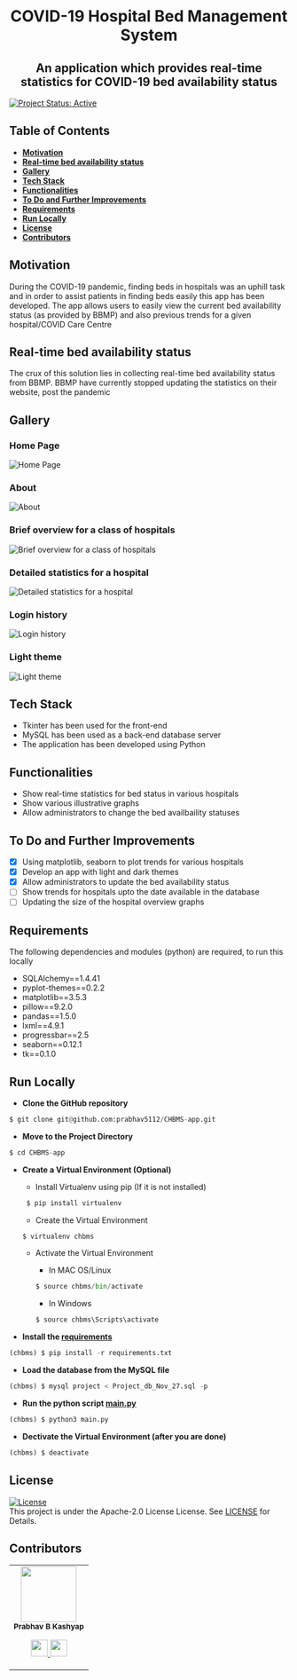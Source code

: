 <h1 align="center"> COVID-19 Hospital Bed Management System </h1>
<h2 align="center"> An application which provides real-time statistics for COVID-19 bed availability status</h2>

[![Project Status: Active](https://www.repostatus.org/badges/latest/active.svg)](https://www.repostatus.org/#active)

## Table of Contents
* **[Motivation](#motivation)**
* **[Real-time bed availability status](#real-time-bed-availability-status)**
* **[Gallery](#gallery)**
* **[Tech Stack](#tech-stack)**
* **[Functionalities](#functionalities)**
* **[To Do and Further Improvements](#to-do-and-further-improvements)**
* **[Requirements](#requirements)**
* **[Run Locally](#run-locally)**
* **[License](#license)**
* **[Contributors](#contributors)**

## Motivation
During the COVID-19 pandemic, finding beds in hospitals was an uphill task and in order to
assist patients in finding beds easily this app has been developed. The app allows users to 
easily view the current bed availability status (as provided by BBMP) and also previous
trends for a given hospital/COVID Care Centre

## Real-time bed availability status
The crux of this solution lies in collecting real-time bed availability status from BBMP. BBMP have currently stopped updating the statistics on their website, post the pandemic

## Gallery

### Home Page
![Home Page](https://raw.githubusercontent.com/prabhav5112/CHBMS-app/main/media/Home.png)
### About
![About](https://raw.githubusercontent.com/prabhav5112/CHBMS-app/main/media/About.png)
### Brief overview for a class of hospitals
![Brief overview for a class of hospitals](https://raw.githubusercontent.com/prabhav5112/CHBMS-app/main/media/Hospital_overview.png)
### Detailed statistics for a hospital
![Detailed statistics for a hospital](https://raw.githubusercontent.com/prabhav5112/CHBMS-app/main/media/Hospital_detailed.png)
### Login history
![Login history](https://raw.githubusercontent.com/prabhav5112/CHBMS-app/main/media/Login_history.png)
### Light theme
![Light theme](https://raw.githubusercontent.com/prabhav5112/CHBMS-app/main/media/Light_theme.png)

## Tech Stack
* Tkinter has been used for the front-end
* MySQL has been used as a back-end database server
* The application has been developed using Python


## Functionalities
* Show real-time statistics for bed status in various hospitals
* Show various illustrative graphs
* Allow administrators to change the bed availbaility statuses


## To Do and Further Improvements
- [x] Using matplotlib, seaborn to plot trends for various hospitals
- [x] Develop an app with light and dark themes
- [x] Allow administrators to update the bed availability status
- [ ] Show trends for hospitals upto the date available in the database
- [ ] Updating the size of the hospital overview graphs

## Requirements
The following dependencies and modules (python) are required, to run this locally 
* SQLAlchemy==1.4.41
* pyplot-themes==0.2.2
* matplotlib==3.5.3
* pillow==9.2.0
* pandas==1.5.0
* lxml==4.9.1
* progressbar==2.5
* seaborn==0.12.1
* tk==0.1.0

## Run Locally
- **Clone the GitHub repository**
```python
$ git clone git@github.com:prabhav5112/CHBMS-app.git
```

- **Move to the Project Directory**
```python
$ cd CHBMS-app
```

- **Create a Virtual Environment (Optional)**

   * Install Virtualenv using pip (If it is not installed)
   ```python
    $ pip install virtualenv
    ```
   * Create the Virtual Environment
   ```python
   $ virtualenv chbms
   ```
   * Activate the Virtual Environment 
   
      * In MAC OS/Linux 
      ```python
      $ source chbms/bin/activate
      ```
      * In Windows
      ```python
      $ source chbms\Scripts\activate
      ```
  
- **Install the [requirements](requirements.txt)**
```python
(chbms) $ pip install -r requirements.txt
```

- **Load the database from the MySQL file**
```python
(chbms) $ mysql project < Project_db_Nov_27.sql -p
```

- **Run the python script [main.py](main.py)**
```python
(chbms) $ python3 main.py
```


- **Dectivate the Virtual Environment (after you are done)**
```python
(chbms) $ deactivate
```

## License 
[![License](https://img.shields.io/badge/License-Apache%202.0-red.svg)](https://opensource.org/licenses/Apache-2.0)
<br/>
This project is under the Apache-2.0 License License. See [LICENSE](LICENSE) for Details.

## Contributors
<table>
  <tr>
    <td align="center"><img src="https://avatars.githubusercontent.com/u/91932766?s=400&v=4" width="100px;" height="100px;" alt=""/><br/><sub><b>Prabhav B Kashyap</b></sub></a><br/><p align="center">
      <p align="center">
        <a href="https://www.linkedin.com/in/prabhav-b-kashyap/" alt="Linkedin">
          <img src="http://www.iconninja.com/files/863/607/751/network-linkedin-social-connection-circular-circle-media-icon.svg" width = "30">
        </a>
        <a href="https://github.com/prabhav5112" alt="Github">
          <img src="http://www.iconninja.com/files/241/825/211/round-collaboration-social-github-code-circle-network-icon.svg" width = "30">
        </a>
      </p>
    </td>
  </tr>
</table>
